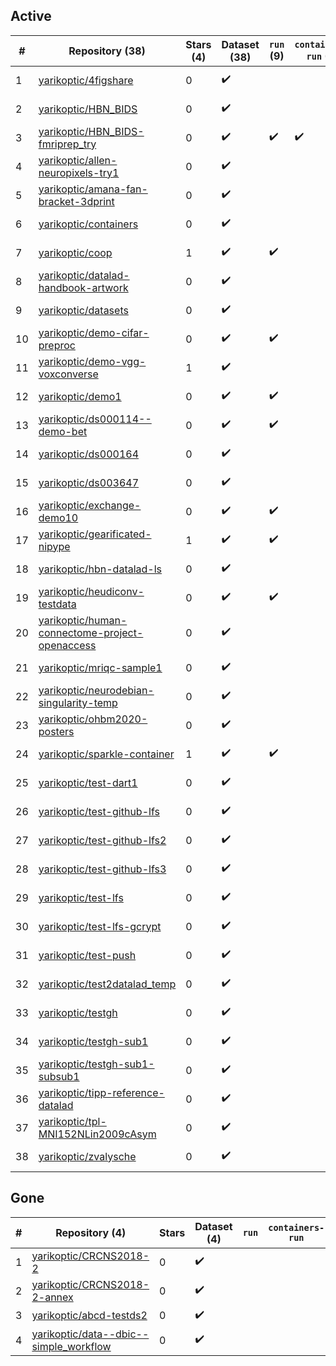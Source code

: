 ## Active
| # | Repository (38) | Stars (4) | Dataset (38) | `run` (9) | `containers-run` (1) | Last Modified |
| --- | --- | --- | --- | --- | --- | --- |
| 1 | [yarikoptic/4figshare](https://github.com/yarikoptic/4figshare) | 0 | :heavy_check_mark: |  |  | 2019-01-10 19:56:12+00:00 |
| 2 | [yarikoptic/HBN_BIDS](https://github.com/yarikoptic/HBN_BIDS) | 0 | :heavy_check_mark: |  |  | 2021-08-20 15:00:40+00:00 |
| 3 | [yarikoptic/HBN_BIDS-fmriprep_try](https://github.com/yarikoptic/HBN_BIDS-fmriprep_try) | 0 | :heavy_check_mark: | :heavy_check_mark: | :heavy_check_mark: | 2022-08-01 18:54:36+00:00 |
| 4 | [yarikoptic/allen-neuropixels-try1](https://github.com/yarikoptic/allen-neuropixels-try1) | 0 | :heavy_check_mark: |  |  | 2019-11-14 19:46:47+00:00 |
| 5 | [yarikoptic/amana-fan-bracket-3dprint](https://github.com/yarikoptic/amana-fan-bracket-3dprint) | 0 | :heavy_check_mark: |  |  | 2021-08-16 13:55:16+00:00 |
| 6 | [yarikoptic/containers](https://github.com/yarikoptic/containers) | 0 | :heavy_check_mark: |  |  | 2024-02-20 19:41:41+00:00 |
| 7 | [yarikoptic/coop](https://github.com/yarikoptic/coop) | 1 | :heavy_check_mark: | :heavy_check_mark: |  | 2023-01-31 13:49:06+00:00 |
| 8 | [yarikoptic/datalad-handbook-artwork](https://github.com/yarikoptic/datalad-handbook-artwork) | 0 | :heavy_check_mark: |  |  | 2019-12-14 05:33:49+00:00 |
| 9 | [yarikoptic/datasets](https://github.com/yarikoptic/datasets) | 0 | :heavy_check_mark: |  |  | 2018-10-18 04:18:57+00:00 |
| 10 | [yarikoptic/demo-cifar-preproc](https://github.com/yarikoptic/demo-cifar-preproc) | 0 | :heavy_check_mark: | :heavy_check_mark: |  | 2019-03-25 19:12:06+00:00 |
| 11 | [yarikoptic/demo-vgg-voxconverse](https://github.com/yarikoptic/demo-vgg-voxconverse) | 1 | :heavy_check_mark: |  |  | 2021-08-12 14:22:27+00:00 |
| 12 | [yarikoptic/demo1](https://github.com/yarikoptic/demo1) | 0 | :heavy_check_mark: | :heavy_check_mark: |  | 2020-02-06 19:02:57+00:00 |
| 13 | [yarikoptic/ds000114--demo-bet](https://github.com/yarikoptic/ds000114--demo-bet) | 0 | :heavy_check_mark: | :heavy_check_mark: |  | 2017-09-07 15:13:14+00:00 |
| 14 | [yarikoptic/ds000164](https://github.com/yarikoptic/ds000164) | 0 | :heavy_check_mark: |  |  | 2019-08-07 19:30:02+00:00 |
| 15 | [yarikoptic/ds003647](https://github.com/yarikoptic/ds003647) | 0 | :heavy_check_mark: |  |  | 2021-05-07 09:37:42+00:00 |
| 16 | [yarikoptic/exchange-demo10](https://github.com/yarikoptic/exchange-demo10) | 0 | :heavy_check_mark: | :heavy_check_mark: |  | 2017-09-06 20:24:54+00:00 |
| 17 | [yarikoptic/gearificated-nipype](https://github.com/yarikoptic/gearificated-nipype) | 1 | :heavy_check_mark: | :heavy_check_mark: |  | 2019-01-25 03:40:22+00:00 |
| 18 | [yarikoptic/hbn-datalad-ls](https://github.com/yarikoptic/hbn-datalad-ls) | 0 | :heavy_check_mark: |  |  | 2020-08-03 14:03:38+00:00 |
| 19 | [yarikoptic/heudiconv-testdata](https://github.com/yarikoptic/heudiconv-testdata) | 0 | :heavy_check_mark: | :heavy_check_mark: |  | 2020-05-06 21:57:24+00:00 |
| 20 | [yarikoptic/human-connectome-project-openaccess](https://github.com/yarikoptic/human-connectome-project-openaccess) | 0 | :heavy_check_mark: |  |  | 2020-02-14 03:32:21+00:00 |
| 21 | [yarikoptic/mriqc-sample1](https://github.com/yarikoptic/mriqc-sample1) | 0 | :heavy_check_mark: |  |  | 2020-07-22 02:05:13+00:00 |
| 22 | [yarikoptic/neurodebian-singularity-temp](https://github.com/yarikoptic/neurodebian-singularity-temp) | 0 | :heavy_check_mark: |  |  | 2017-08-19 04:04:32+00:00 |
| 23 | [yarikoptic/ohbm2020-posters](https://github.com/yarikoptic/ohbm2020-posters) | 0 | :heavy_check_mark: |  |  | 2020-07-01 15:17:09+00:00 |
| 24 | [yarikoptic/sparkle-container](https://github.com/yarikoptic/sparkle-container) | 1 | :heavy_check_mark: | :heavy_check_mark: |  | 2021-05-13 21:34:13+00:00 |
| 25 | [yarikoptic/test-dart1](https://github.com/yarikoptic/test-dart1) | 0 | :heavy_check_mark: |  |  | 2017-07-27 20:05:42+00:00 |
| 26 | [yarikoptic/test-github-lfs](https://github.com/yarikoptic/test-github-lfs) | 0 | :heavy_check_mark: |  |  | 2020-02-26 01:24:27+00:00 |
| 27 | [yarikoptic/test-github-lfs2](https://github.com/yarikoptic/test-github-lfs2) | 0 | :heavy_check_mark: |  |  | 2020-02-26 01:40:39+00:00 |
| 28 | [yarikoptic/test-github-lfs3](https://github.com/yarikoptic/test-github-lfs3) | 0 | :heavy_check_mark: |  |  | 2020-02-26 01:49:56+00:00 |
| 29 | [yarikoptic/test-lfs](https://github.com/yarikoptic/test-lfs) | 0 | :heavy_check_mark: |  |  | 2020-05-13 03:52:49+00:00 |
| 30 | [yarikoptic/test-lfs-gcrypt](https://github.com/yarikoptic/test-lfs-gcrypt) | 0 | :heavy_check_mark: |  |  | 2020-05-14 03:43:55+00:00 |
| 31 | [yarikoptic/test-push](https://github.com/yarikoptic/test-push) | 0 | :heavy_check_mark: |  |  | 2022-06-07 14:57:29+00:00 |
| 32 | [yarikoptic/test2datalad_temp](https://github.com/yarikoptic/test2datalad_temp) | 0 | :heavy_check_mark: |  |  | 2017-09-20 04:04:37+00:00 |
| 33 | [yarikoptic/testgh](https://github.com/yarikoptic/testgh) | 0 | :heavy_check_mark: |  |  | 2021-06-03 16:06:53+00:00 |
| 34 | [yarikoptic/testgh-sub1](https://github.com/yarikoptic/testgh-sub1) | 0 | :heavy_check_mark: |  |  | 2021-06-03 16:06:46+00:00 |
| 35 | [yarikoptic/testgh-sub1-subsub1](https://github.com/yarikoptic/testgh-sub1-subsub1) | 0 | :heavy_check_mark: |  |  | 2021-06-03 16:06:40+00:00 |
| 36 | [yarikoptic/tipp-reference-datalad](https://github.com/yarikoptic/tipp-reference-datalad) | 0 | :heavy_check_mark: |  |  | 2020-10-08 14:27:47+00:00 |
| 37 | [yarikoptic/tpl-MNI152NLin2009cAsym](https://github.com/yarikoptic/tpl-MNI152NLin2009cAsym) | 0 | :heavy_check_mark: |  |  | 2018-10-17 19:31:36+00:00 |
| 38 | [yarikoptic/zvalysche](https://github.com/yarikoptic/zvalysche) | 0 | :heavy_check_mark: |  |  | 2022-05-27 22:22:17+00:00 |

## Gone
| # | Repository (4) | Stars | Dataset (4) | `run` | `containers-run` | Last Modified |
| --- | --- | --- | --- | --- | --- | --- |
| 1 | [yarikoptic/CRCNS2018-2](https://github.com/yarikoptic/CRCNS2018-2) | 0 | :heavy_check_mark: |  |  | — |
| 2 | [yarikoptic/CRCNS2018-2-annex](https://github.com/yarikoptic/CRCNS2018-2-annex) | 0 | :heavy_check_mark: |  |  | — |
| 3 | [yarikoptic/abcd-testds2](https://github.com/yarikoptic/abcd-testds2) | 0 | :heavy_check_mark: |  |  | — |
| 4 | [yarikoptic/data--dbic--simple_workflow](https://github.com/yarikoptic/data--dbic--simple_workflow) | 0 | :heavy_check_mark: |  |  | — |
